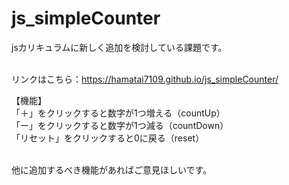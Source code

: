 # js_simpleCounter

jsカリキュラムに新しく追加を検討している課題です。<br><br>

リンクはこちら：https://hamatai7109.github.io/js_simpleCounter/<br>

【機能】<br>
「＋」をクリックすると数字が1つ増える（countUp）<br>
「ー」をクリックすると数字が1つ減る（countDown）<br>
「リセット」をクリックすると0に戻る（reset）<br><br>

他に追加するべき機能があればご意見ほしいです。
